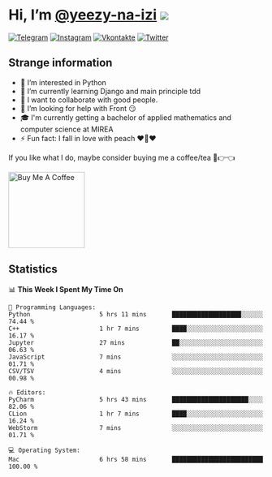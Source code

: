 # Hi, I’m [@yeezy-na-izi](https://github.com/yeezy-na-izi/) ![](https://visitor-badge.glitch.me/badge?page_id=yeezy-na-izi.yeezy-na-izi)

[![Telegram](https://img.shields.io/badge/Telegram-262424?style=for-the-badge&logo=Telegram)](https://t.me/yeezy_na_izi)
[![Instagram](https://img.shields.io/badge/Instagram-262424?style=for-the-badge&logo=Instagram)](https://www.instagram.com/yeezy_na_izi)
[![Vkontakte](https://img.shields.io/badge/VK-262424?style=for-the-badge&logo=Vk&logoColor=0077FF)](https://vk.com/yeezy_na_izi)
[![Twitter](https://img.shields.io/badge/Twitter-262424?style=for-the-badge&logo=Twitter)](https://twitter.com/yeezynaizi)

## Strange information
  
- 👀 I’m interested in Python
- 🌱 I’m currently learning Django and main principle tdd
- 💞️ I want to collaborate with good people.
- 🤔 I’m looking for help with Front 😏
- 🎓 I'm currently getting a bachelor of applied mathematics and computer science at MIREA
- ⚡️ Fun fact: I fall in love with peach ❤️🍑❤️

If you like what I do, maybe consider buying me a coffee/tea 🥺👉👈

<a href="https://www.buymeacoffee.com/yeezynaizi" target="_blank"><img src="https://cdn.buymeacoffee.com/buttons/v2/default-red.png" alt="Buy Me A Coffee" width="150" ></a>

## Statistics

<!--START_SECTION:waka-->
📊 **This Week I Spent My Time On** 

```text
💬 Programming Languages: 
Python                   5 hrs 11 mins       ███████████████████░░░░░░   74.44 % 
C++                      1 hr 7 mins         ████░░░░░░░░░░░░░░░░░░░░░   16.17 % 
Jupyter                  27 mins             ██░░░░░░░░░░░░░░░░░░░░░░░   06.63 % 
JavaScript               7 mins              ░░░░░░░░░░░░░░░░░░░░░░░░░   01.71 % 
CSV/TSV                  4 mins              ░░░░░░░░░░░░░░░░░░░░░░░░░   00.98 % 

🔥 Editors: 
PyCharm                  5 hrs 43 mins       █████████████████████░░░░   82.06 % 
CLion                    1 hr 7 mins         ████░░░░░░░░░░░░░░░░░░░░░   16.24 % 
WebStorm                 7 mins              ░░░░░░░░░░░░░░░░░░░░░░░░░   01.71 % 

💻 Operating System: 
Mac                      6 hrs 58 mins       █████████████████████████   100.00 % 
```


<!--END_SECTION:waka-->
